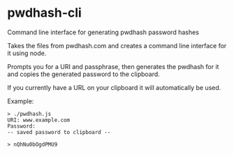 # pwdhash-cli
Command line interface for generating pwdhash password hashes

Takes the files from pwdhash.com and creates a command line interface for it
using node.

Prompts you for a URI and passphrase, then generates the pwdhash for it and
copies the generated password to the clipboard.

If you currently have a URL on your clipboard it will automatically
be used.


Example:
```
> ./pwdhash.js
URI: www.example.com
Password:
-- saved password to clipboard --

> nQhNu0bOgdPMU9
```
